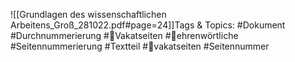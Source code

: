 
![[Grundlagen des wissenschaftlichen Arbeitens_Groß_281022.pdf#page=24]]Tags & Topics:
   #Dokument
   #Durchnummerierung
   #Vakatseiten
   #ehrenwörtliche
   #Seitennummerierung
   #Textteil
   #vakatseiten
   #Seitennummer